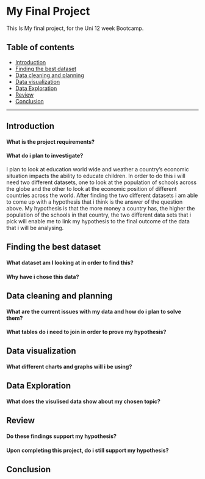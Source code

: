 # My Final Project
This Is My final project, for the Uni 12 week Bootcamp.

## Table of contents
- [Introduction](#Introduction)
- [Finding the best dataset](#Finding-the-best-dataset)
- [Data cleaning and planning](#Data-cleaning-and-planning)
- [Data visualization](#Data-visualization)
- [Data Exploration](#Data-Exploration)
- [Review](#Review)
- [Conclusion](#Conclusion)

---
## Introduction
#### What is the project requirements?	
#### What do i plan to investigate?	
I plan to look at education world wide and weather a country’s economic situation impacts the ability to educate children. In order to do this i will need two different datasets, one to look at the population of schools across the globe and the other to look at the economic position of different countries across the world.
After finding the two different datasets i am able to come up with a hypothesis that i think is the answer of the question above. My hypothesis is that the more money a country has, the higher the population of the schools in that country, the two different data sets that i pick will enable me to link my hypothesis to the final outcome of the data that i will be analysing. 

## Finding the best dataset	
#### What dataset am I looking at in order to find this?	
#### Why have i chose this data?	
## Data cleaning and planning	
#### What are the current issues with my data and how do i plan to solve them?	
#### What tables do i need to join in order to prove my hypothesis?	
## Data visualization	
#### What different charts and graphs will i be using?	
## Data Exploration
#### What does the visulised data show about my chosen topic?	
## Review	
#### Do these findings support my hypothesis?	
#### Upon completing this project, do i still support my hypothesis?	
## Conclusion
